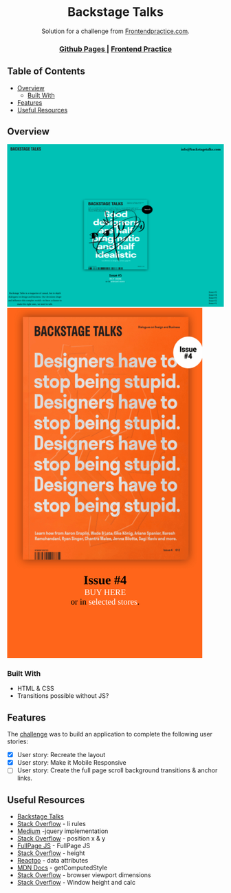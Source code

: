 <h1 align="center">Backstage Talks</h1>

<div align="center">
   Solution for a challenge from  <a href="https://frontendpractice.com" target="_blank">Frontendpractice.com</a>.
</div>

<div align="center">
  <h3>
    <a href="https://jdegand.github.io/backstage-talks/">
      Github Pages
    </a>
    <span> | </span>
    <a href="https://www.frontendpractice.com/project/backstage-talks">
      Frontend Practice    
    </a>
  </h3>
</div>

## Table of Contents

- [Overview](#overview)
  - [Built With](#built-with)
- [Features](#features)
- [Useful Resources](#useful-resources)

## Overview

![](backstage-desktop.png)
![](backstage-mobile.png)

### Built With

- HTML & CSS
- Transitions possible without JS?

## Features

The [challenge](https://www.frontendpractice.com/project/backstage-talks) was to build an application to complete the following user stories:

- [x] User story: Recreate the layout
- [x] User story: Make it Mobile Responsive
- [ ] User story: Create the full page scroll background transitions & anchor links.

## Useful Resources

- [Backstage Talks](https://web.archive.org/web/20210719183800/https://backstagetalks.com/#issue1)
- [Stack Overflow](https://stackoverflow.com/questions/4967976/what-are-the-allowed-tags-inside-a-li) - li rules
- [Medium](https://medium.com/@_patrickcameron/a-complete-beginner-s-guide-to-changing-background-colour-on-scroll-using-jquery-fce686d55049) -jquery implementation
- [Stack Overflow](https://stackoverflow.com/questions/442404/retrieve-the-position-x-y-of-an-html-element-relative-to-the-browser-window) - position x & y
- [FullPage JS](https://alvarotrigo.com/fullPage/) - FullPage JS
- [Stack Overflow](https://stackoverflow.com/questions/26328511/how-to-find-height-of-a-section-of-the-page-below-a-div) - height
- [Reactgo](https://reactgo.com/select-element-data-attribute-js/) - data attributes
- [MDN Docs](https://developer.mozilla.org/en-US/docs/Web/API/Window/getComputedStyle) - getComputedStyle
- [Stack Overflow](https://stackoverflow.com/questions/1248081/how-to-get-the-browser-viewport-dimensions) - browser viewport dimensions
- [Stack Overflow](https://stackoverflow.com/questions/29211998/make-div-max-height-equal-to-window-height-100px) - Window height and calc
